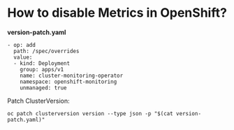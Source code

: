 # How to disable Metrics in OpenShift?

**version-patch.yaml**

	- op: add
	  path: /spec/overrides
	  value:
	  - kind: Deployment
	    group: apps/v1
	    name: cluster-monitoring-operator
	    namespace: openshift-monitoring
	    unmanaged: true

Patch ClusterVersion:

	oc patch clusterversion version --type json -p "$(cat version-patch.yaml)"
